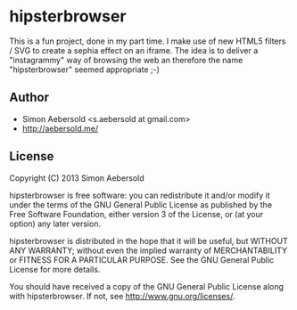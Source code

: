 hipsterbrowser
==========================

This is a fun project, done in my part time. I make use of new HTML5 filters / SVG to create a sephia effect on an iframe. The idea is to deliver a "instagrammy" way of browsing the web an therefore the name "hipsterbrowser" seemed appropriate ;-) 

Author
------

* Simon Aebersold <s.aebersold at gmail.com>
* http://aebersold.me/

License
-------

Copyright (C) 2013 Simon Aebersold

hipsterbrowser is free software: you can redistribute it and/or modify it under the terms of the GNU General Public License as published by the Free Software Foundation, either version 3 of the License, or (at your option) any later version.

hipsterbrowser is distributed in the hope that it will be useful, but WITHOUT ANY WARRANTY; without even the implied warranty of MERCHANTABILITY or FITNESS FOR A PARTICULAR PURPOSE. See the GNU General Public License for more details.

You should have received a copy of the GNU General Public License along with hipsterbrowser. If not, see http://www.gnu.org/licenses/.
